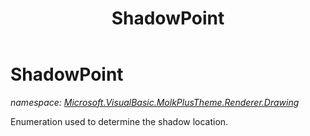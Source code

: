 ﻿---
title: ShadowPoint
---

# ShadowPoint
_namespace: [Microsoft.VisualBasic.MolkPlusTheme.Renderer.Drawing](N-Microsoft.VisualBasic.MolkPlusTheme.Renderer.Drawing.html)_

Enumeration used to determine the shadow location.




